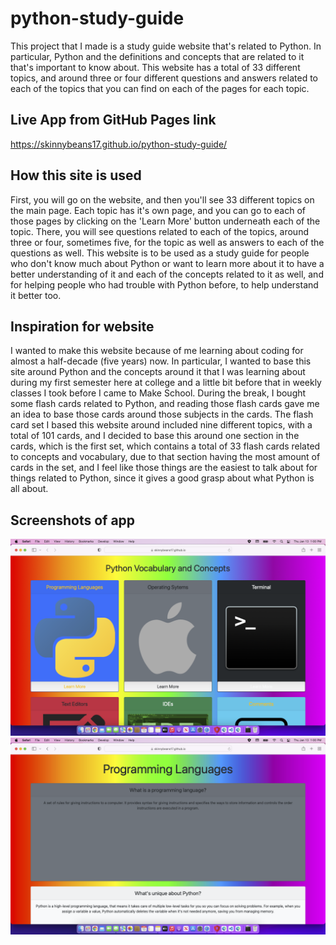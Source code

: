 # python-study-guide

This project that I made is a study guide website that's related to Python. In particular, Python and the definitions and concepts that are related to it that's important to know about. This website has a total of 33 different topics, and around three or four different questions and answers related to each of the topics that you can find on each of the pages for each topic.

## Live App from GitHub Pages link

https://skinnybeans17.github.io/python-study-guide/

## How this site is used

First, you will go on the website, and then you'll see 33 different topics on the main page. Each topic has it's own page, and you can go to each of those pages by clicking on the 'Learn More' button underneath each of the topic. There, you will see questions related to each of the topics, around three or four, sometimes five, for the topic as well as answers to each of the questions as well. This website is to be used as a study guide for people who don't know much about Python or want to learn more about it to have a better understanding of it and each of the concepts related to it as well, and for helping people who had trouble with Python before, to help understand it better too.

## Inspiration for website

I wanted to make this website because of me learning about coding for almost a half-decade (five years) now. In particular, I wanted to base this site around Python and the concepts around it that I was learning about during my first semester here at college and a little bit before that in weekly classes I took before I came to Make School. During the break, I bought some flash cards related to Python, and reading those flash cards gave me an idea to base those cards around those subjects in the cards. The flash card set I based this website around included nine different topics, with a total of 101 cards, and I decided to base this around one section in the cards, which is the first set, which contains a total of 33 flash cards related to concepts and vocabulary, due to that section having the most amount of cards in the set, and I feel like those things are the easiest to talk about for things related to Python, since it gives a good grasp about what Python is all about.

## Screenshots of app

![main menu](https://github.com/skinnybeans17/python-study-guide/blob/main/images/Screen%20Shot%202022-01-13%20at%201.00.11%20PM.png)
![first sub-page](https://github.com/skinnybeans17/python-study-guide/blob/main/images/Screen%20Shot%202022-01-13%20at%201.00.38%20PM.png)
